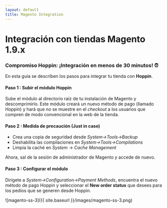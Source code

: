 ```yaml
---
layout: default
title: Magento Integration
---
```


# Integración con tiendas Magento 1.9.x
### Compromiso Hoppin: ¡Integración en menos de 30 minutos! :alarm_clock:

En esta guía se describen los pasos para integrar tu tienda con **Hoppin**.


#### Paso 1 : Subir el módulo Hoppin

Sube el módulo al directorio raíz de tu  instalación de Magento y descomprimirlo. Este módulo creará un nuevo método de pago (llamado Hoppin) y hará que no se muestre en el *checkout* a los usuarios que compren de modo convencional en la web de la tienda.


#### Paso 2 : Medida de precaución (Just in case)

* Crea una copia de seguridad desde *System->Tools->Backup*
* Deshabilita las compilaciones en *System->Tools->Compilations*
* Limpia la caché en *System -> Cache Management*

Ahora, sal de la sesión de administrador de Magento y accede de nuevo.


#### Paso 3 : Configurar el módulo

Dirígete a *System->Configuration->Payment Methods*, encuentra el nuevo método de pago Hoppin y seleccionar el **New order status** que desees para los pedios que se generen desde Hoppin.

![magento-ss-3]({{ site.baseurl }}/images/magento-ss-3.png)
